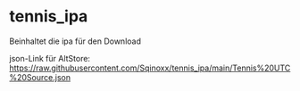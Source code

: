 # tennis_ipa
Beinhaltet die ipa für den Download


json-Link für AltStore: https://raw.githubusercontent.com/Sqinoxx/tennis_ipa/main/Tennis%20UTC%20Source.json
